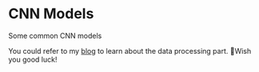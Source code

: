 # CNN Models
Some common CNN models 

You could refer to my [blog](https://lry89757.github.io/2021/08/14/cnn-jing-dian-mo-xing-fu-xian-shu-ju-fen-xi-jie-xi/) to learn about the data processing part.
🎈Wish you good luck!
